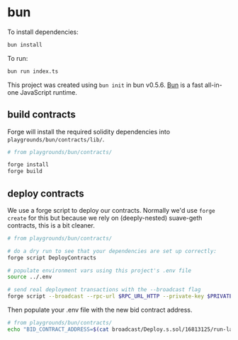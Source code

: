 # bun

To install dependencies:

```bash
bun install
```

To run:

```bash
bun run index.ts
```

This project was created using `bun init` in bun v0.5.6. [Bun](https://bun.sh) is a fast all-in-one JavaScript runtime.

## build contracts

Forge will install the required solidity dependencies into `playgrounds/bun/contracts/lib/`.

```sh
# from playgrounds/bun/contracts/

forge install
forge build
```

## deploy contracts

We use a forge script to deploy our contracts. Normally we'd use `forge create` for this but because we rely on (deeply-nested) suave-geth contracts, this is a bit cleaner.

```sh
# from playgrounds/bun/contracts/

# do a dry run to see that your dependencies are set up correctly:
forge script DeployContracts

# populate environment vars using this project's .env file
source ../.env

# send real deployment transactions with the --broadcast flag
forge script --broadcast --rpc-url $RPC_URL_HTTP --private-key $PRIVATE_KEY DeployContracts
```

Then populate your .env file with the new bid contract address.

```sh
# from playgrounds/bun/contracts/
echo "BID_CONTRACT_ADDRESS=$(cat broadcast/Deploy.s.sol/16813125/run-latest.json | jq -r '.receipts[0].contractAddress')" >> ../.env
```
